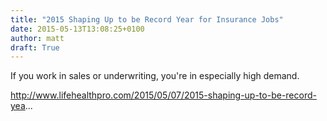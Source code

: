 ```yaml
---
title: "2015 Shaping Up to be Record Year for Insurance Jobs"
date: 2015-05-13T13:08:25+0100
author: matt
draft: True
---
```

If you work in sales or underwriting, you're in especially high demand.

http://www.lifehealthpro.com/2015/05/07/2015-shaping-up-to-be-record-yea...
